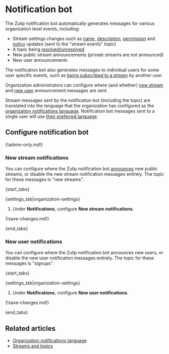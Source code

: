 # Notification bot

The Zulip notification bot automatically generates messages for
various organization level events, including:

* Stream settings changes such as [name](/help/rename-a-stream),
  [description](/help/change-the-stream-description),
  [permission](/help/stream-permissions) and
  [policy](/help/stream-sending-policy) updates (sent to the
  "stream events" topic)
* A topic being [resolved/unresolved](/help/resolve-a-topic)
* New public stream announcements (private streams are not announced)
* New user announcements

The notification bot also generates messages to individual users
for some user specific events, such as [being subscribed to a
stream][add-users-to-stream] by another user.

Organization administrators can configure where (and whether)
[new stream](#new-stream-notifications) and
[new user](#new-user-notifications) announcement messages are sent.

Stream messages sent by the notification bot (including the topic)
are translated into the language that the organization has configured
as the [organization notifications language][org-notifications-lang].
Notification bot messages sent to a single user will use
[their preferred language](/help/change-your-language).

## Configure notification bot

{!admin-only.md!}

### New stream notifications

You can configure where the Zulip notification bot
[announces][new-stream-options] new public streams, or disable the new
stream notification messages entirely. The topic for these messages
is "new streams".

{start_tabs}

{settings_tab|organization-settings}

1. Under **Notifications**, configure **New stream notifications**.

{!save-changes.md!}

{end_tabs}

### New user notifications

You can configure where the Zulip notification bot announces new users,
or disable the new user notification messages entirely. The topic for
these messages is "signups".

{start_tabs}

{settings_tab|organization-settings}

1. Under **Notifications**, configure **New user notifications**.

{!save-changes.md!}

{end_tabs}

## Related articles

* [Organization notifications language][org-notifications-lang]
* [Streams and topics](/help/streams-and-topics)

[add-users-to-stream]: /help/add-or-remove-users-from-a-stream#add-users-to-a-stream
[api-create-user]: https://zulip.com/api/create-user
[new-stream-options]: /help/create-a-stream#stream-options
[org-notifications-lang]: /help/configure-organization-notifications-language
